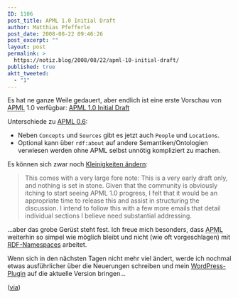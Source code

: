 ```yaml
---
ID: 1106
post_title: APML 1.0 Initial Draft
author: Matthias Pfefferle
post_date: 2008-08-22 09:46:26
post_excerpt: ""
layout: post
permalink: >
  https://notiz.blog/2008/08/22/apml-10-initial-draft/
published: true
aktt_tweeted:
  - "1"
---
```

Es hat ne ganze Weile gedauert, aber endlich ist eine erste Vorschau von <abbr title="Attention Profiling Mark-up Language">APML</abbr> 1.0 verfügbar: <a href="http://groups.google.com/group/apml-public/web/apml-1-0-draft-1">APML 1.0 Initial Draft</a>

Unterschiede zu <a href="http://notiz.blog/2007/11/23/apml-attention-profiling-mark-up-language/">APML 0.6</a>:

<ul>
<li>Neben <code>Concepts</code> und <code>Sources</code> gibt es jetzt auch <code>People</code> und <code>Locations</code>.</li>
<li>Optional kann über <code>rdf:about</code> auf andere Semantiken/Ontologien verwiesen werden ohne APML selbst unnötig kompliziert zu machen.</li>
</ul>

Es können sich zwar noch <a href="http://groups.google.com/group/apml-public/browse_thread/thread/245ad807d5109622">Kleinigkeiten ändern</a>:

<blockquote>This comes with a very large fore note: This is a very early draft only, and nothing is set in stone. Given that the community is obviously itching to start seeing APML 1.0 progress, I felt that it would be an appropriate time to release this and assist in structuring the discussion. I intend to follow
this with a few more emails that detail individual sections I believe need substantial addressing.</blockquote>

...aber das grobe Gerüst steht fest. Ich freue mich besonders, dass <abbr title="Attention Profiling Mark-up Language">APML</abbr> weiterhin so simpel wie möglich bleibt und nicht (wie oft vorgeschlagen) mit <a href="http://www.w3.org/TR/REC-xml-names/">RDF-Namespaces</a> arbeitet.

Wenn sich in den nächsten Tagen nicht mehr viel ändert, werde ich nochmal etwas ausführlicher über die Neuerungen schreiben und mein <a href="http://notiz.blog/projects/apml-for-wordpress/">WordPress-Plugin</a> auf die aktuelle Version bringen...

(<a href="http://blog.particls.com/index.php/2008/08/apml-10-initial-draft/">via</a>)